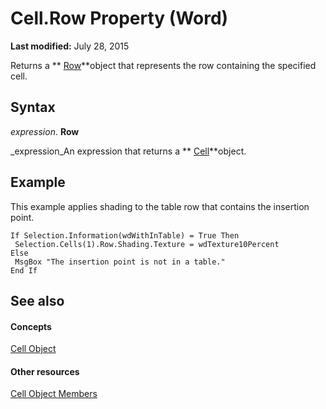 
# Cell.Row Property (Word)

 **Last modified:** July 28, 2015

Returns a  ** [Row](38a05858-829a-ea5c-ce63-7f7343bf7b88.md)**object that represents the row containing the specified cell.

## Syntax

 _expression_. **Row**

 _expression_An expression that returns a  ** [Cell](cbe6ae71-b2da-63a9-1446-0a2f81ab8b14.md)**object.


## Example

This example applies shading to the table row that contains the insertion point.


```
If Selection.Information(wdWithInTable) = True Then 
 Selection.Cells(1).Row.Shading.Texture = wdTexture10Percent 
Else 
 MsgBox "The insertion point is not in a table." 
End If
```


## See also


#### Concepts


 [Cell Object](cbe6ae71-b2da-63a9-1446-0a2f81ab8b14.md)
#### Other resources


 [Cell Object Members](f718bcaa-af8a-682b-f403-6db1aeb9bb73.md)
